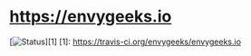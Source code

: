 # https://envygeeks.io

[![Status](https://travis-ci.org/envygeeks/envygeeks.io.svg?branch=master)][1]
[1]: https://travis-ci.org/envygeeks/envygeeks.io

